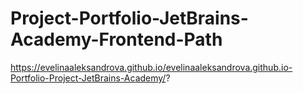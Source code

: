 # Project-Portfolio-JetBrains-Academy-Frontend-Path
https://evelinaaleksandrova.github.io/evelinaaleksandrova.github.io-Portfolio-Project-JetBrains-Academy/?
